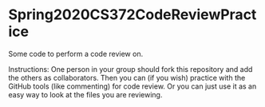# Spring2020CS372CodeReviewPractice
Some code to perform a code review on.

Instructions:
One person in your group should fork this repository and add the others as collaborators. Then you can (if you wish) practice with the GitHub tools (like commenting) for code review. Or you can just use it as an easy way to look at the files you are reviewing.
